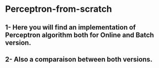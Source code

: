 # Perceptron-from-scratch

## 1- Here you will find an implementation of Perceptron algorithm both for Online and Batch version.
## 2- Also a comparaison between both versions.
